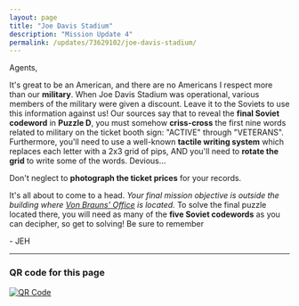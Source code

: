```yaml
---
layout: page
title: "Joe Davis Stadium"
description: "Mission Update 4"
permalink: /updates/73629102/joe-davis-stadium/
---
```


Agents,

It's great to be an American, and there are no Americans I respect
more than our **military**. When Joe Davis Stadium was operational, various
members of the military were given a discount.
Leave it to the Soviets to use this information against us!
Our sources say that to reveal the **final Soviet codeword** in
**Puzzle D**, you must somehow **criss-cross** the first nine words related to
military on the ticket booth sign: "ACTIVE" through "VETERANS".
Furthermore, you'll need to use a
well-known **tactile writing system** which replaces each letter
with a 2x3 grid of pips, AND you'll need to **rotate the grid** to write
some of the words. Devious...

Don't neglect to **photograph the ticket prices** for your records.

It's all about to come to a head. *Your final mission objective is
outside the building where
[Von Brauns' Office](http://escapepodgame.com) is located.* To solve the
final puzzle located there, you will need as many of the **five Soviet
codewords** as you can decipher, so get to solving! Be sure to remember


\- JEH

<!-- * [Back to Mission Update 3](/updates/11291005/brahan-spring/) -->

---

### QR code for this page

[![QR Code][qrcode]][qrcode]

[qrcode]: https://api.qrserver.com/v1/create-qr-code/?size=300x300&data=http://ephunt16.clontz.org/updates/73629102/joe-davis-stadium/
